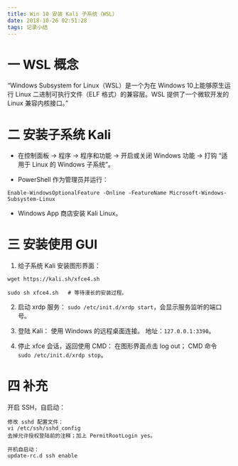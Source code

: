 ```yaml
---
title: Win 10 安装 Kali 子系统（WSL）
date: 2018-10-26 02:51:28
tags: 记录小结
---
```

# 一 WSL 概念
“Windows Subsystem for Linux（WSL）是一个为在 Windows 10上能够原生运行 Linux 二进制可执行文件（ELF 格式）的兼容层。WSL 提供了一个微软开发的 Linux 兼容内核接口。”

# 二 安装子系统 Kali
- 在控制面板 -> 程序 -> 程序和功能 -> 开启或关闭 Windows 功能 -> 打钩 “适用于 Linux 的 Windows 子系统”。

- PowerShell 作为管理员并运行：
```
Enable-WindowsOptionalFeature -Online -FeatureName Microsoft-Windows-Subsystem-Linux
```

- Windows App 商店安装 Kali Linux。

# 三 安装使用 GUI
1. 给子系统 Kali 安装图形界面：
```
wget https://kali.sh/xfce4.sh

sudo sh xfce4.sh   # 等待漫长的安装过程。
```

2. 启动 xrdp 服务：
`sudo /etc/init.d/xrdp start`，会显示服务监听的端口号。

3. 登陆 Kali：
使用 Windows 的远程桌面连接。
地址：`127.0.0.1:3390`。

4. 停止 xfce 会话，返回使用 CMD：
在图形界面点击 log out；
CMD 命令 `sudo /etc/init.d/xrdp stop`。

# 四 补充
开启 SSH，自启动：
```
修改 sshd 配置文件：
vi /etc/ssh/sshd_config
去掉允许授权登陆前的注释；加上 PermitRootLogin yes。

开机自启动：
update-rc.d ssh enable
```
